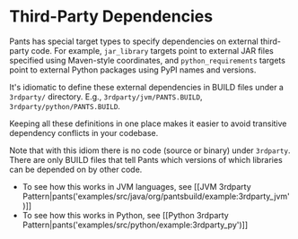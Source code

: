 Third-Party Dependencies
========================

Pants has special target types to specify dependencies on external third-party code.
For example, `jar_library` targets point to external JAR files specified using
Maven-style coordinates, and `python_requirements` targets point to external
Python packages using PyPI names and versions.

It's idiomatic to define these external dependencies in BUILD files under a `3rdparty/`
directory. E.g., `3rdparty/jvm/PANTS.BUILD`, `3rdparty/python/PANTS.BUILD`.

Keeping all these definitions in one place makes it easier to avoid transitive
dependency conflicts in your codebase.

Note that with this idiom there is no code (source or binary) under `3rdparty`.
There are only BUILD files that tell Pants which versions of which libraries can
be depended on by other code.

* To see how this works in JVM languages, see
  [[JVM 3rdparty Pattern|pants('examples/src/java/org/pantsbuild/example:3rdparty_jvm')]]
* To see how this works in Python, see
  [[Python 3rdparty Pattern|pants('examples/src/python/example:3rdparty_py')]]
